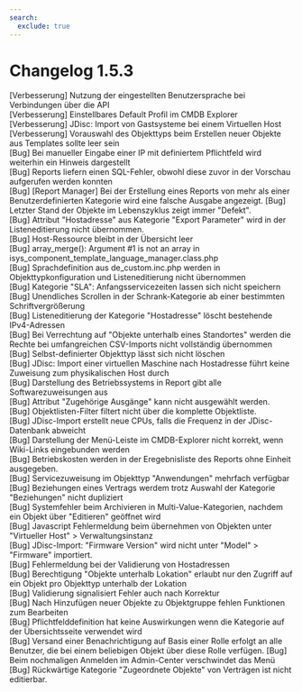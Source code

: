 ```yaml
---
search:
  exclude: true
---
```

# Changelog 1.5.3
<!-- cSpell:disable -->
<!-- markdownlint-disable MD052 -->
[Verbesserung]  Nutzung der eingestellten Benutzersprache bei Verbindungen über die API<br>
[Verbesserung]  Einstellbares Default Profil im CMDB Explorer<br>
[Verbesserung]  JDisc: Import von Gastsysteme bei einem Virtuellen Host<br>
[Verbesserung]  Vorauswahl des Objekttyps beim Erstellen neuer Objekte aus Templates sollte leer sein<br>
[Bug]           Bei manueller Eingabe einer IP mit definiertem Pflichtfeld wird weiterhin ein Hinweis dargestellt<br>
[Bug]           Reports liefern einen SQL-Fehler, obwohl diese zuvor in der Vorschau aufgerufen werden konnten<br>
[Bug]           [Report Manager] Bei der Erstellung eines Reports von mehr als einer Benutzerdefinierten Kategorie wird eine falsche Ausgabe angezeigt.
[Bug]           Letzter Stand der Objekte im Lebenszyklus zeigt immer "Defekt".<br>
[Bug]           Attribut "Hostadresse" aus Kategorie "Export Parameter" wird in der Listeneditierung nicht übernommen.<br>
[Bug]           Host-Ressource bleibt in der Übersicht leer<br>
[Bug]           array_merge(): Argument #1 is not an array in isys_component_template_language_manager.class.php<br>
[Bug]           Sprachdefinition aus de_custom.inc.php werden in Objekttypkonfiguration und Listeneditierung nicht übernommen<br>
[Bug]           Kategorie "SLA": Anfangsservicezeiten lassen sich nicht speichern<br>
[Bug]           Unendliches Scrollen in der Schrank-Kategorie ab einer bestimmten Schriftvergrößerung<br>
[Bug]           Listeneditierung der Kategorie "Hostadresse" löscht bestehende IPv4-Adressen<br>
[Bug]           Bei Verrechtung auf "Objekte unterhalb eines Standortes" werden die Rechte bei umfangreichen CSV-Imports nicht vollständig übernommen<br>
[Bug]           Selbst-definierter Objekttyp lässt sich nicht löschen<br>
[Bug]           JDisc: Import einer virtuellen Maschine nach Hostadresse führt keine Zuweisung zum physikalischen Host durch<br>
[Bug]           Darstellung des Betriebssystems in Report gibt alle Softwarezuweisungen aus<br>
[Bug]           Attribut "Zugehörige Ausgänge" kann nicht ausgewählt werden.<br>
[Bug]           Objektlisten-Filter filtert nicht über die komplette Objektliste.<br>
[Bug]           JDisc-Import erstellt neue CPUs, falls die Frequenz in der JDisc-Datenbank abweicht<br>
[Bug]           Darstellung der Menü-Leiste im CMDB-Explorer nicht korrekt, wenn Wiki-Links eingebunden werden<br>
[Bug]           Betriebskosten werden in der Eregebnisliste des Reports ohne Einheit ausgegeben.<br>
[Bug]           Servicezuweisung im Objekttyp "Anwendungen" mehrfach verfügbar<br>
[Bug]           Beziehungen eines Vertrags werdem trotz Auswahl der Kategorie "Beziehungen" nicht dupliziert<br>
[Bug]           Systemfehler beim Archivieren in Multi-Value-Kategorien, nachdem ein Objekt über "Editieren" geöffnet wird<br>
[Bug]           Javascript Fehlermeldung beim übernehmen von Objekten unter "Virtueller Host" > Verwaltungsinstanz<br>
[Bug]           JDisc-Import: "Firmware Version" wird nicht unter "Model" > "Firmware" importiert.<br>
[Bug]           Fehlermeldung bei der Validierung von Hostadressen<br>
[Bug]           Berechtigung "Objekte unterhalb Lokation" erlaubt nur den Zugriff auf ein Objekt pro Objekttyp unterhalb der Lokation<br>
[Bug]           Validierung signalisiert Fehler auch nach Korrektur<br>
[Bug]           Nach Hinzufügen neuer Objekte zu Objektgruppe fehlen Funktionen zum Bearbeiten<br>
[Bug]           Pflichtfelddefinition hat keine Auswirkungen wenn die Kategorie auf der Übersichtsseite verwendet wird<br>
[Bug]           Versand einer Benachrichtigung auf Basis einer Rolle erfolgt an alle Benutzer, die bei einem beliebigen Objekt über diese Rolle verfügen.
[Bug]           Beim nochmaligen Anmelden im Admin-Center verschwindet das Menü<br>
[Bug]           Rückwärtige Kategorie "Zugeordnete Objekte" von Verträgen ist nicht editierbar.<br>
